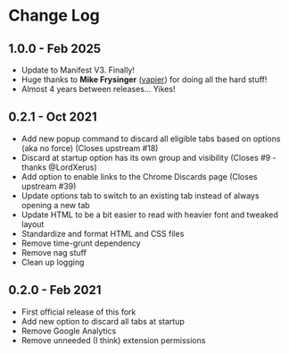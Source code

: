 # Change Log

## 1.0.0 - Feb 2025
- Update to Manifest V3.  Finally!
- Huge thanks to **Mike Frysinger** ([vapier](https://github.com/vapier)) for doing all the hard stuff!
- Almost 4 years between releases... Yikes!

## 0.2.1 - Oct 2021
- Add new popup command to discard all eligible tabs based on options (aka no force) (Closes upstream #18)
- Discard at startup option has its own group and visibility (Closes #9 - thanks @LordXerus)
- Add option to enable links to the Chrome Discards page (Closes upstream #39)
- Update options tab to switch to an existing tab instead of always opening a new tab
- Update HTML to be a bit easier to read with heavier font and tweaked layout
- Standardize and format HTML and CSS files
- Remove time-grunt dependency
- Remove nag stuff
- Clean up logging

## 0.2.0 - Feb 2021
- First official release of this fork
- Add new option to discard all tabs at startup
- Remove Google Analytics
- Remove unneeded (I think) extension permissions
